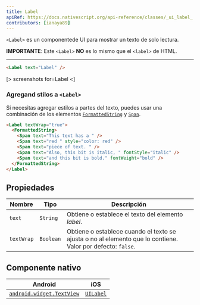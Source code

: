 ```yaml
---
title: Label
apiRef: https://docs.nativescript.org/api-reference/classes/_ui_label_.label
contributors: [ianaya89]
---
```


`<Label>` es un componentede UI para mostrar un texto de solo lectura.

**IMPORTANTE**: Este `<Label>` **NO** es lo mismo que el `<label>` de HTML.

---

```html
<Label text="Label" />
```

[> screenshots for=Label <]

### Agregand stilos a `<Label>`

Si necesitas agregar estilos a partes del texto, puedes usar una combinación de los elementos [`FormattedString`](https://docs.nativescript.org/angular/ui/ng-ui-widgets/formatted-string) y [`Span`](https://docs.nativescript.org/api-reference/classes/_text_span_.span).

```html
<Label textWrap="true">
  <FormattedString>
    <Span text="This text has a " />
    <Span text="red " style="color: red" />
    <Span text="piece of text. " />
    <Span text="Also, this bit is italic, " fontStyle="italic" />
    <Span text="and this bit is bold." fontWeight="bold" />
  </FormattedString>
</Label>
```

## Propiedades

| Nombre | Tipo | Descripción |
|------|------|-------------|
| `text` | `String` | Obtiene o establece el texto del elemento *label*.
| `textWrap` | `Boolean` | Obtiene o establece cuando el texto se ajusta o no al elemento que lo contiene.<br/>Valor por defecto: `false`.

## Componente nativo

| Android | iOS |
|---------|-----|
| [`android.widget.TextView`](https://developer.android.com/reference/android/widget/TextView.html) | [`UILabel`](https://developer.apple.com/documentation/uikit/uilabel)
